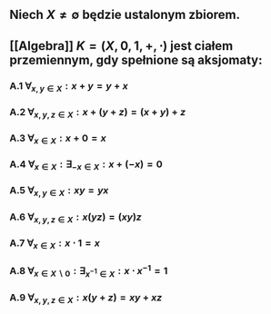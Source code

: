 ## Niech $X\neq\emptyset$ będzie ustalonym zbiorem.
## [[Algebra]] $K = (X,0,1,+,\cdot)$   jest ciałem przemiennym, gdy spełnione są aksjomaty:
### A.1 $\forall_{x,y \in X}: x+y = y+x$
### A.2 $\forall_{x,y,z \in X}: x+(y+z) = (x+y)+z$
### A.3 $\forall_{x \in X}: x+0 = x$
### A.4 $\forall_{x \in X}: \exists_{-x \in X}: x+(-x)=0$
### A.5 $\forall_{x,y \in X}: xy = yx$
### A.6 $\forall_{x,y,z\in X}: x(yz) = (xy)z$
### A.7 $\forall_{x \in X}: x\cdot 1 = x$
### A.8 $\forall_{x \in X\backslash{0}}: \exists_{x^{-1} \in X}: x\cdot x^{-1}=1$
### A.9 $\forall_{x,y,z \in X}: x(y+z) = xy+xz$
